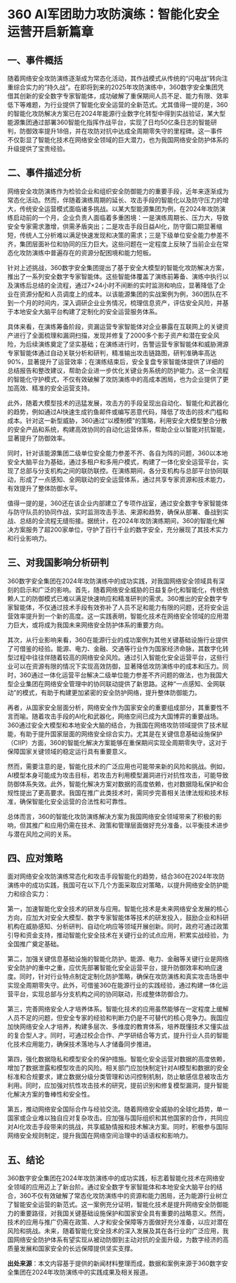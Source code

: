 # 360 AI军团助力攻防演练：智能化安全运营开启新篇章

## 一、事件概括

  随着网络安全攻防演练逐渐成为常态化活动，其作战模式从传统的“闪电战”转向注重综合实力的“持久战”。在即将到来的2025年攻防演练中，360数字安全集团凭借其创新的安全数字专家智能体，成功破解了重保期间人员不足、能力有限、效率低下等难题，为行业提供了智能化安全运营的全新范式。尤其值得一提的是，360的智能化攻防解决方案已在2024年能源行业数字化转型中得到实战验证，某大型能源集团通过部署360智能化指挥作战平台，实现了日均50亿条日志的智能研判，防御效率提升18倍，并在攻防对抗中达成全周期零失守的里程碑。这一事件不仅彰显了智能化技术在网络安全领域的巨大潜力，也为我国网络安全防护体系的升级提供了宝贵经验。

## 二、事件描述分析

  网络安全攻防演练作为检验企业和组织安全防御能力的重要手段，近年来逐渐成为常态化活动。然而，伴随着演练周期的延长、攻击手段的智能化以及防守压力的增大，传统安全运营模式面临诸多挑战。以某大型能源集团为例，在2024年攻防演练启动前的一个月，企业负责人面临着多重困境：一是演练周期长、压力大，导致安全专家需求激增，供需矛盾突出；二是攻击手段日益AI化，防守窗口期显著缩短，传统人工分析难以满足快速发现和决策的需求；三是下级单位安全能力参差不齐，集团层面补位和协同的压力巨大。这些问题在一定程度上反映了当前企业在常态化攻防演练中普遍存在的资源分配困境和能力短板。

  针对上述挑战，360数字安全集团提出了基于安全大模型的智能化攻防解决方案，推出了一系列安全数字专家智能体。这些智能体覆盖了演练前筹备、演练中执行以及演练后总结的全流程，通过7×24小时不间断的实时监测和响应，显著降低了企业在资源分配和人员调度上的成本。以该能源集团的实战案例为例，360团队在不到一个月的时间内，深入调研企业业务情况，梳理信息资产，评估安全风险，并基于本地安全大脑平台构建了定制化的安全运营服务体系。

  具体来看，在演练筹备阶段，资漏运营专家智能体对企业暴露在互联网上的关键资产进行了全面梳理和漏洞扫描，发现并修复了2000多个影子资产和潜在安全风险，为后续演练奠定了坚实基础；在演练进行时，告警运营专家智能体和威胁溯源专家智能体通过自动关联分析和研判，精准输出攻击链路图，研判准确率高达90%，显著提升了运营效率；在演练结束后，安全复盘专家智能体提供了详细的总结报告和整改建议，帮助企业进一步优化关键业务系统的防护能力。这一全流程的智能化守护模式，不仅有效破解了攻防演练中的高成本困局，也为企业提供了更加高效、精准的安全运营支持。

  此外，随着大模型技术的迅猛发展，攻击方的手段呈现出自动化、智能化和武器化的趋势，例如通过AI快速生成钓鱼邮件或编写恶意代码，降低了攻击的技术门槛和成本。针对这一新型威胁，360通过“以模制模”的策略，利用安全大模型整合分散的安全产品和系统，构建高效协同的自动化运营体系，帮助企业以智能对抗智能，显著提升了防御效率。

  同时，针对该能源集团二级单位安全能力参差不齐、各自为阵的问题，360以本地安全大脑平台为基础，通过多租户和多用户模式，构建了一体化安全运营平台，实现了总部与分支机构之间的联防联控。在演练期间，各分支机构与总部平台协同联动，形成了一点感知、全网联动的安全运营体系，通过共享专家资源和技术能力，有效提升了整体防御水平。

  值得一提的是，360还在该企业内部建立了专项作战室，通过安全数字专家智能体与防守队员的协同作战，实时监测攻击手法、来源和趋势，确保从部署、备战到实战、总结的全流程无缝衔接。据统计，在2024年攻防演练期间，360的智能化解决方案服务了超200家单位，守护了百行千业的数字安全，充分展现了其技术实力和行业影响力。

## 三、对我国影响分析研判

  360数字安全集团在2024年攻防演练中的成功实践，对我国网络安全领域具有深刻的启示和广泛的影响。首先，随着网络安全威胁的日益复杂化和智能化，传统依赖人工的防御模式已难以满足快速响应和精准研判的需求。360推出的安全数字专家智能体，不仅通过技术手段有效弥补了人员不足和能力有限的问题，还将安全运营效率提升到一个新的高度。这一实践表明，智能化技术在网络安全领域的应用潜力巨大，或将成为我国未来网络安全防护体系的重要方向。

  其次，从行业影响来看，360在能源行业的成功案例为其他关键基础设施行业提供了可借鉴的经验。能源、电力、金融、交通等行业作为国家经济命脉，其数字化转型过程中往往伴随着较高的网络安全风险。通过引入智能化安全运营平台，这些行业可以在资源有限的情况下实现高效防御，显著降低攻防演练中的成本和压力。同时，360通过一体化运营平台解决二级单位能力参差不齐问题的做法，也为我国大型企业集团在网络安全管理中的协同联动提供了新思路。这种“一点感知、全网联动”的模式，有助于构建更加紧密的安全防护网络，提升整体防御能力。

  再者，从国家安全层面分析，网络安全作为国家安全的重要组成部分，其重要性不言而喻。随着攻击手段的AI化和武器化，网络空间已成为大国博弈的重要战场。360通过安全大模型和本地安全大脑的结合，为我国在网络攻防领域提供了技术赋能，有助于提升国家层面的网络安全综合实力。尤其是在关键信息基础设施保护（CIIP）方面，360的智能化解决方案能够在重保期间实现全周期零失守，这对于保障国家关键领域的稳定运行具有重要意义。

  然而，需要注意的是，智能化技术的广泛应用也可能带来新的风险和挑战。例如，AI模型本身可能成为攻击目标，若攻击方利用模型漏洞进行对抗性攻击，可能导致防御体系失效。此外，智能化解决方案对数据的高度依赖，也对数据隐私保护和合规性提出了更高要求。我国在推广此类技术时，需同步完善相关法律法规和技术标准，确保智能化安全运营的合法性和可靠性。

  总体而言，360的智能化攻防演练解决方案为我国网络安全领域带来了积极的影响，但其推广和应用仍需在技术、政策和管理层面做好充分准备，以平衡技术进步与潜在风险之间的关系。

## 四、应对策略

  面对网络安全攻防演练常态化和攻击手段智能化的趋势，结合360在2024年攻防演练中的成功实践，我国可在以下几个方面采取应对策略，以提升网络安全防护能力和综合实力：

  第一，加速智能化安全技术的研发与应用。智能化技术是未来网络安全发展的核心方向，应加大对安全大模型、数字专家智能体等技术的研发投入，鼓励企业和科研机构在威胁感知、分析研判、自动化响应等领域开展创新。同时，政府可通过政策引导和资金支持，推动智能化安全技术在关键行业的试点应用，积累实战经验，为全国推广奠定基础。

  第二，加强关键信息基础设施的智能化防护。能源、电力、金融等关键行业是网络安全防护的重中之重，应优先部署智能化安全运营平台，提升防御效率和响应速度。同时，针对行业特点制定定制化防护策略，确保在攻防演练和真实攻击场景中实现全周期零失守。此外，可借鉴360在能源行业的实践经验，通过构建一体化运营平台，实现总部与分支机构之间的协同联动，形成整体防御合力。

  第三，完善网络安全人才培养体系。智能化技术的应用虽然能够在一定程度上缓解人员不足的问题，但安全专家的经验和判断力仍是不可替代的核心竞争力。我国应加快网络安全人才培养，构建多层次、多维度的教育体系，培养既懂技术又懂实战的复合型人才。同时，可通过校企合作、产学研结合等方式，提升行业人员的智能化技术应用能力，确保技术落地与人才储备同步推进。

  第四，强化数据隐私和模型安全的保护措施。智能化安全运营对数据的高度依赖，增加了数据泄露和模型攻击的风险。相关部门应加快制定针对AI模型和数据的安全标准和合规要求，建立数据分级分类管理和访问控制机制，防止敏感信息被攻击方利用。同时，应加强对抗性攻击技术的研究，提前识别和修复模型漏洞，提升智能化解决方案的鲁棒性和安全性。

  第五，推动网络安全国际合作与经验交流。随着网络安全威胁的全球化趋势，单一国家或企业难以独自应对复杂攻击。应加强与国际组织和其他国家的合作，共同应对AI化攻击手段带来的挑战，共享威胁情报和技术解决方案。同时，积极参与国际网络安全规则制定，提升我国在网络空间治理中的话语权和影响力。

## 五、结论

  360数字安全集团在2024年攻防演练中的成功实践，标志着智能化技术在网络安全领域的应用迈上了新台阶。通过安全数字专家智能体和本地安全大脑平台的结合，360不仅有效破解了常态化攻防演练中的资源和能力困局，还为能源行业树立了智能安全运营的新范式。这一案例充分证明，智能化技术是提升网络安全防御能力的重要路径，对我国关键基础设施保护和国家安全具有重要的战略意义。然而，技术的应用与推广仍需在政策、人才和安全保障等方面做好充分准备，以应对潜在风险和挑战。未来，随着智能化安全技术的深入发展及其在各行业的广泛应用，我国网络安全防护体系有望实现从被动防御到主动对抗的全面升级，为数字经济的高质量发展和国家安全的长远保障提供坚实支撑。

**出处来源**：本文内容基于提供的新闻材料整理而成，数据和案例来源于360数字安全集团在2024年攻防演练中的实践成果及相关报道。